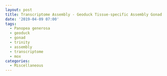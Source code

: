 ```yaml
---
layout: post
title: Transcriptome Assembly - Geoduck Tissue-specific Assembly Gonad HiSeq and NovaSeq Data on Mox
date: '2019-04-09 07:00'
tags:
  - Panopea generosa
  - geoduck
  - gonad
  - trinity
  - assembly
  - transcriptome
  - mox
categories:
  - Miscellaneous
---
```

